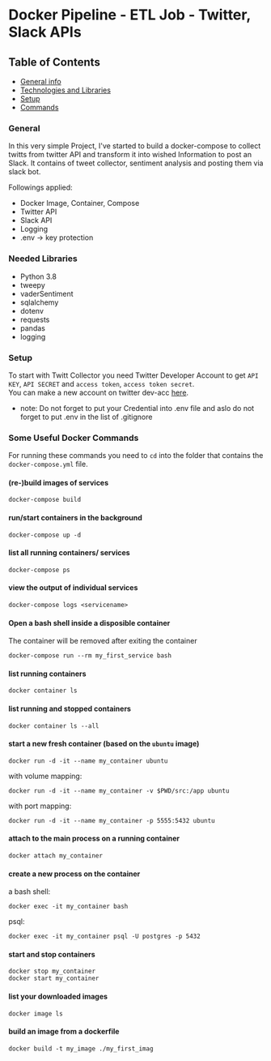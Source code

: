 # Docker Pipeline - ETL Job - Twitter, Slack APIs 

## Table of Contents
- [General info](#general)
- [Technologies and Libraries](#Needed_libraries)
- [Setup](#setup)
- [Commands](#Some_Useful_Docker_Commands)

### General
In this very simple Project, I've started to build a docker-compose to collect twitts from twitter API and transform it into wished Information to post an Slack.
It contains  of tweet collector, sentiment analysis and posting them via slack bot.  

Followings applied:
- Docker Image, Container, Compose
- Twitter API
- Slack API
- Logging
- .env -> key protection

### Needed Libraries
- Python 3.8
- tweepy
- vaderSentiment
- sqlalchemy
- dotenv
- requests
- pandas
- logging

### Setup
To start with Twitt Collector you need Twitter Developer Account to get `API KEY`, `API SECRET` and `access token`, `access token secret`.  
You can make a new account on twitter dev-acc [here](https://developer.twitter.com/en/apply).  

* note: Do not forget to put your Credential into .env file and aslo do not forget to put .env in the list of .gitignore


### Some Useful Docker Commands 

For running these commands you need to `cd` into the folder that contains the `docker-compose.yml` file.

#### (re-)build images of services 

```
docker-compose build
```
#### run/start containers in the background

```
docker-compose up -d
```

#### list all running containers/ services

```
docker-compose ps
```

#### view the output of individual services

```
docker-compose logs <servicename>
```

#### Open a bash shell inside a disposible container 

The container will be removed after exiting the container

```
docker-compose run --rm my_first_service bash
```

#### list running containers

```
docker container ls
```

#### list running and stopped containers

```
docker container ls --all
```

#### start a new fresh container (based on the `ubuntu` image)

```
docker run -d -it --name my_container ubuntu
```
with volume mapping:
```
docker run -d -it --name my_container -v $PWD/src:/app ubuntu
```
with port mapping:
```
docker run -d -it --name my_container -p 5555:5432 ubuntu
```

#### attach to the main process on a running container

```
docker attach my_container
```

#### create a new process on the container

a bash shell:
```
docker exec -it my_container bash
```

psql:
```
docker exec -it my_container psql -U postgres -p 5432
```

#### start and stop containers

```
docker stop my_container
docker start my_container
```

#### list your downloaded images

```
docker image ls
```

#### build an image from a dockerfile

```
docker build -t my_image ./my_first_imag
```

